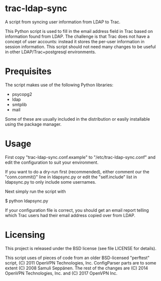 trac-ldap-sync
==============

A script from syncing user information from LDAP to Trac.

This Python script is used to fill in the email address field in Trac based on 
information found from LDAP. The challenge is that Trac does not have a concept 
of user accounts: instead it stores the per-user information in session 
information. This script should not need many changes to be useful in other 
LDAP/Trac+postgresql environments.


Prequisites
===========

The script makes use of the following Python libraries:

- psycopg2
- ldap
- smtplib
- mail

Some of these are usually included in the distribution or easily installable 
using the package manager.

Usage
=====

First copy "trac-ldap-sync.conf.example" to "/etc/trac-ldap-sync.conf" and edit 
the configuration to suit your environment.

If you want to do a dry-run first (recommended), either comment our the 
"conn.commit()" line in ldapsync.py or edit the "self.include" list in 
ldapsync.py to only include some usernames.

Next simply run the script with

  $ python ldapsync.py

If your configuration file is correct, you should get an email report telling 
which Trac users had their email address copied over from LDAP.

Licensing
=========

This project is released under the BSD license (see file LICENSE for details).

This script uses of pieces of code from an older BSD-licensed "perftest" script, 
(C) 2011 OpenVPN Technologies, Inc. ConfigParser parts are to some extent (C) 
2008 Samuli Seppänen. The rest of the changes are (C) 2014 OpenVPN Technologies, 
Inc. and (C) 2017 OpenVPN Inc.
